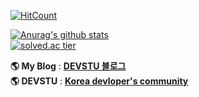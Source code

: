 
[![HitCount](http://hits.dwyl.com/winterlood/repo/winterlood.svg)](http://hits.dwyl.com/winterlood/repo/winterlood)  

[![Anurag's github stats](https://github-readme-stats.vercel.app/api?username=winterlood&theme=highcontrast&count_private=true&hide=stars)](https://github.com/anuraghazra/github-readme-stats)<br/>
[![solved.ac tier](http://mazassumnida.wtf/api/v2/generate_badge?boj=winterlood)](https://solved.ac/winterlood)


**🌎 My Blog** : [**DEVSTU 블로그**](https://blog.naver.com/king1997)  
**🌎 DEVSTU** : [**Korea devloper's community**](https://devstu.co.kr)
<!--
**sg05138/sg05138** is a ✨ _special_ ✨ repository because its `README.md` (this file) appears on your GitHub profile.

Here are some ideas to get you started:

- 🔭 I’m currently working on ...
- 🌱 I’m currently learning ...
- 👯 I’m looking to collaborate on ...
- 🤔 I’m looking for help with ...
- 💬 Ask me about ...
- 📫 How to reach me: ...
- 😄 Pronouns: ...
- ⚡ Fun fact: ...
-->
<!--
**winterlood/winterlood** is a ✨ _special_ ✨ repository because its `README.md` (this file) appears on your GitHub profile.

Here are some ideas to get you started:

- 🔭 I’m currently working on ...
- 🌱 I’m currently learning ...
- 👯 I’m looking to collaborate on ...
- 🤔 I’m looking for help with ...
- 💬 Ask me about ...
- 📫 How to reach me: ...
- 😄 Pronouns: ...
- ⚡ Fun fact: ...
-->
